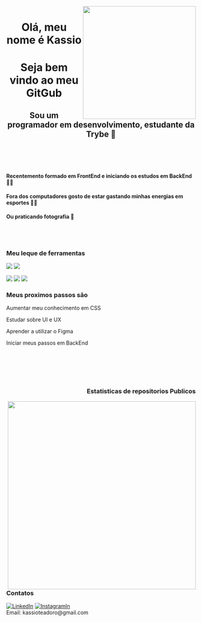 <img align="right" src="https://avatars.githubusercontent.com/u/100148354?s=400&u=926ce7b69c8f8f3d6c52030718c5e6e509e21fa7&v=4" width="300"/>


<p align="left">
<h1 align="center"> Olá, meu nome é Kassio </h1>
<h1 align="center"> Seja bem vindo ao meu GitGub </h1>
<h2 align="center"> Sou um programador em desenvolvimento, estudante da Trybe 🚀</2>
</p>

<br/> 
<br/> 


<h4>Recentemento formado em FrontEnd e iniciando os estudos em BackEnd 👨‍💻</h4>
<h4>Fora dos computadores gosto de estar gastando minhas energias em esportes 🏋️‍♂️</h4>
<h4>Ou praticando fotografia 📸</h4>


#

<br/>

<h3 align="left"> Meu leque de ferramentas </h3>
<p> 
<img src="https://img.shields.io/badge/JavaScript-F7DF1E?style=for-the-badge&logo=javascript&logoColor=black"/>  <img src="https://img.shields.io/badge/HTML5-E34F26?style=for-the-badge&logo=html5&logoColor=white"/>
</p>
<p>
  <img src="https://img.shields.io/badge/CSS3-1572B6?style=for-the-badge&logo=css3&logoColor=white"/>
<img src="https://img.shields.io/badge/React-20232A?style=for-the-badge&logo=react&logoColor=61DAFB"/>
<img src="https://img.shields.io/badge/Redux-593D88?style=for-the-badge&logo=redux&logoColor=white"/>
</p>

<h3>Meus proximos passos são</h3>

<p >Aumentar meu conhecimento em CSS</p>
<p >Estudar sobre UI e UX</p>
<p >Aprender a utilizar o Figma</p>
<p >Iniciar meus passos em BackEnd</p>



<br/> 

#

<br/>

<h3 align="right">Estatisticas de repositorios Publicos</h3>
<img align="right" src="https://github-readme-stats.vercel.app/api?username=Kassioteodoro&show_icons=true&theme=tokyonight" width="500"/>

<p align="left">
<h3> Contatos</h3>
<a href="https://www.linkedin.com/in/kassioteodoro/"><img alt="LinkedIn" src="https://img.shields.io/badge/LinkedIn-0077B5?style=for-the-badge&logo=linkedin&logoColor=white" /></a>
<a href="https://www.instagram.com/teodorokassio/"><img alt="InstagramIn" src="https://img.shields.io/badge/Instagram-E4405F?style=for-the-badge&logo=instagram&logoColor=white" /></a>
<br/>
Email: kassioteadoro@gmail.com
</p>




